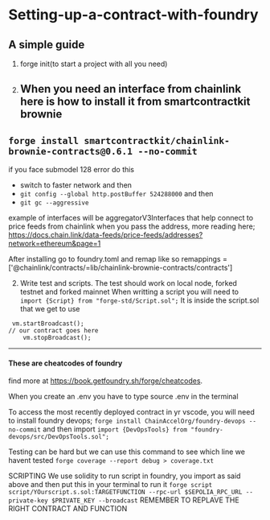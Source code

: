 # Setting-up-a-contract-with-foundry
## A simple guide


1. forge init(to start a project with all you need)
2. When you need an interface from chainlink here is how to install it from smartcontractkit brownie
   --
`forge install smartcontractkit/chainlink-brownie-contracts@0.6.1 --no-commit`
---
if you face submodel 128 error do this
 - switch to faster network and then 
 - `git config --global http.postBuffer 524288000` and then
 - `git gc --aggressive`

example of interfaces will be aggregatorV3Interfaces that help connect to price feeds from chainlink when you pass the address, more reading here; https://docs.chain.link/data-feeds/price-feeds/addresses?network=ethereum&page=1

After installing go to foundry.toml and remap
like so
remappings = ['@chainlink/contracts/=lib/chainlink-brownie-contracts/contracts']

2. Write test and scripts. The test should work on local node, forked testnet and forked mainnet
When writting a script you will need to 
`import {Script} from "forge-std/Script.sol";`
It is inside the script.sol that we get to use
```
 vm.startBroadcast();
// our contract goes here
    vm.stopBroadcast();
```
---
#### These are cheatcodes of foundry
find more at https://book.getfoundry.sh/forge/cheatcodes.


When you create an .env you have to type source .env in the terminal

To access the most recently deployed contract in yr vscode, you will need to install foundry devops; `forge install ChainAccelOrg/foundry-devops --no-commit` and then import `import {DevOpsTools} from "foundry-devops/src/DevOpsTools.sol";`

Testing can be hard but we can use this command to see which line we havent tested
`forge coverage --report debug > coverage.txt`

SCRIPTING
We use solidity to run script in foundry, you import as said above and then put this in your terminal to run it
`forge script script/YOurscript.s.sol:TARGETFUNCTION --rpc-url $SEPOLIA_RPC_URL --private-key $PRIVATE_KEY --broadcast` 
REMEMBER TO REPLAVE THE RIGHT CONTRACT AND FUNCTION
